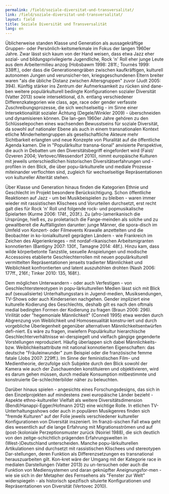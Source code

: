 ```yaml
---
permalink: /field/soziale-diversitat-und-transversalitat/
link: /field/soziale-diversitat-und-transversalitat/
layout: field
title: Soziale Diversität und Transversalität
lang: en
---
```



Üblicherweise standen Klasse und Generation als aussagekräftige Gruppen- oder Persönlich-keitsmerkmale im Fokus der langen 1960er Jahre. <!-- more -->
Zwar lässt sich kaum von der Hand weisen, dass etwa Jazz eher sozial- und bildungsprivilegierte Jugendliche, Rock 'n' Roll eher junge Leute aus dem Arbeitermilieu anzog (Hobsbawm 1998: 281f.; Tournès 1999: 338ff.), oder dass die Generationengräben zwischen kaufkräftigen, kulturell autonomen Jungen und verunsicher-ten, kriegsgeschundenen Eltern breiter waren "als die übliche Distanz zwischen Altersgruppen" zuvor (Judt 2005: 394). Künftig stärker ins Zentrum der Aufmerksamkeit zu rücken sind dane-ben weitere populärkulturell bedingte Konfigurationen sozialer Diversität (Vatter 2013) sowie intersektional, d.h. entlang verschiedener Differenzkategorien wie class, age, race oder gender verfasste Zuschreibungsprozesse, die sich wechselseitig - im Sinne einer Intersektionalität sozialer Ächtung (Degele/Winkler 2009) - überschneiden und dynamisieren können. Die lan-gen 1960er Jahre gehören zu den Schlüsselepochen eines wachsenden Bewusstseins für soziale Diversität, da sowohl auf nationaler Ebene als auch in einem transnationalen Kontext etliche Minderheitengruppen als gesellschaftliche Akteure mehr Sichtbarkeit erlangten und neue Konzepte von Pluralität auf die öffentliche Agenda kamen. Die in "Populärkultur transna-tional" anvisierte Perspektive, die auch in Debatten um den Diversitätsbegriff eingefordert wird (Faist/Özveren 2004; Vertovec/Wessendorf 2010), nimmt europäische Kulturen mit jeweils unterschiedlichen historischen Diversitätserfahrungen und -profilen in den Blick, die über popu-lärkulturelle und mediale Prozesse miteinander verflochten sind, zugleich für wechselseitige Repräsentationen von kultureller Alterität stehen.


Über Klasse und Generation hinaus finden die Kategorien Ethnie und Geschlecht im Projekt besondere Berücksichtigung. Schon öffentliche Reaktionen auf Jazz - um bei Musikbeispielen zu bleiben - waren immer wieder mit rassistischen Klischees und Vorurteilen durchsetzt, erst recht galt dies für Rock 'n' Roll und folgende rock- und popmusikalische Spielarten (Kurme 2006: 174f., 203f.). Zu (afro-)amerikanisch die Ursprünge, hieß es, zu proletarisch die Fange-meinden als solche und zu gewaltbereit die Auffälligsten darunter: junge Männer, die spora-disch im Umfeld von Konzert- oder Filmevents Krawalle anzettelten und die Beobachter in ko-lonialkulturell geprägten Ländern - wie Frankreich im Zeichen des Algerienkrieges - mit nordaf-rikanischen Arbeitsmigranten konnotierten (Bantigny 2007: 130f., Tamagne 2014: 48f.). Hinzu kam, dass wilde körperbetonte Tanzstile, sexuelle Anspielungen und modische Accessoires etablierte Geschlechterrollen mit neuen populärkulturell vermittelten Repräsentationen jenseits tradierter Männlichkeit und Weiblichkeit konfrontierten und latent auszuhöhlen drohten (Nash 2006: 177ff., 216f.; Tinker 2010: 135, 168f.). 


Dem möglichen Unterwandern - oder auch Verfestigen - von Geschlechterstereotypen in popu-lärkulturellen Medien lässt sich mit Blick auf (sexualisierte) Unterhaltungsstars in Jugend-medien, Musiksendungen, TV-Shows oder auch Kinderserien nachgehen. Gender impliziert eine kulturelle Kodierung des Geschlechts, deshalb gilt es nach den oftmals medial bedingten Formen der Kodierung zu fragen (Braun 2006: 296). Virilität oder "hegemoniale Männlichkeit" (Connell 1995) etwa werden durch Abgrenzung von Weiblichkeit und Homosexualität konstru-iert und durch vorgebliche Überlegenheit gegenüber alternativen Männlichkeitsentwürfen defi-niert. Es wäre zu fragen, inwiefern Populärkultur hierarchische Geschlechterverhältnisse wi-derspiegelt und vielfach gängige gegenderte Vorstellungen reproduziert. Häufig überlappen sich dabei Männlichkeits- bzw. Weiblichkeitsattribute mit national konnotierten Eigenschaften: das deutsche "Fräuleinwunder" zum Beispiel oder die französische femme fatale (Jobs 2007: 229ff.). Im Sinne der feministischen Film- und Medientheorie, derzufolge sich Subjekte durch den Blick sowohl der Kamera wie auch der Zuschauenden konstituieren und objektivieren, wird es darum gehen müssen, durch mediale Konsumption mitbestimmte und konstruierte Ge-schlechterbilder näher zu beleuchten. 


Darüber hinaus spielen - angesichts eines Forschungsdesigns, das sich in den Einzelprojekten auf mindestens zwei europäische Länder bezieht - Aspekte ethno-kultureller Vielfalt als weitere Diversitätsdimension (Bendl/Hanappi-Egger/Hofmann 2012) eine wichtige Rolle. In etlichen TV-Unterhaltungsshows oder auch in populären Musikgenres finden sich "fremde Kulturen" auf der Folie jeweils verschiedener kultureller Konfigurationen von Diversität inszeniert. Im franzö-sischen Fall etwa geht dies wesentlich auf die lange Erfahrung mit Migrationsströmen und auf (post-)koloniale Perzeptionsmuster zurück (Noiriel 1988), die sich deutlich von den zeitge-schichtlich prägenden Erfahrungswelten in (West-)Deutschland unterscheiden. Manche popu-lärkulturellen Artikulationen sind durchsetzt mit rassistischen Klischees und stereotypen Dar-stellungen, deren Funktion als Differenzsetzungen es transnational herauszuarbeiten gilt. Kon-kret wäre der Umgang mit der Kategorie race in medialen Darstellungen (Vatter 2013) zu un-tersuchen oder auch die Funktion von Mediensystemen und daran geknüpfter Aneignungsfor-men - wie sie sich in der Metapher des Fernsehens als "Fenster zur Welt" widerspiegeln - als historisch spezifisch situierte Konfigurationen und Repräsentationen von Diversität (Vertovec 2010).
